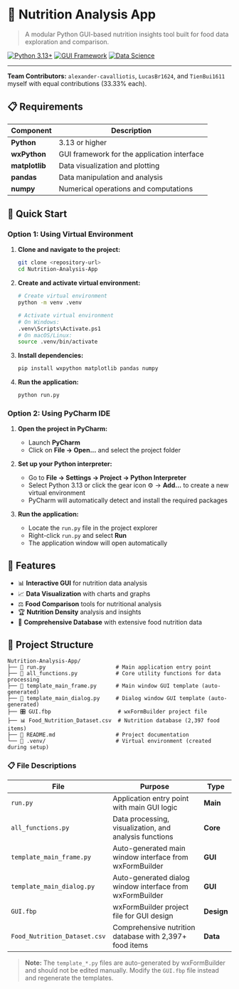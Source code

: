 # 🥗 Nutrition Analysis App

> A modular Python GUI-based nutrition insights tool built for food data exploration and comparison.

[![Python 3.13+](https://img.shields.io/badge/python-3.13+-blue.svg)](https://www.python.org/downloads/)
[![GUI Framework](https://img.shields.io/badge/GUI-wxPython-green.svg)](https://wxpython.org/)
[![Data Science](https://img.shields.io/badge/data-pandas%20%7C%20matplotlib-orange.svg)](https://pandas.pydata.org/)

---

**Team Contributors:** `alexander-cavalliotis`, `LucasBr1624`, and `TienBui1611` myself with equal contributions (33.33% each).

## 📋 Requirements

| Component | Description |
|-----------|-------------|
| **Python** | 3.13 or higher |
| **wxPython** | GUI framework for the application interface |
| **matplotlib** | Data visualization and plotting |
| **pandas** | Data manipulation and analysis |
| **numpy** | Numerical operations and computations |

## 🚀 Quick Start

### Option 1: Using Virtual Environment

1. **Clone and navigate to the project:**

   ```bash
   git clone <repository-url>
   cd Nutrition-Analysis-App
   ```

2. **Create and activate virtual environment:**

   ```bash
   # Create virtual environment
   python -m venv .venv
   
   # Activate virtual environment
   # On Windows:
   .venv\Scripts\Activate.ps1
   # On macOS/Linux:
   source .venv/bin/activate
   ```

3. **Install dependencies:**

   ```bash
   pip install wxpython matplotlib pandas numpy
   ```

4. **Run the application:**

   ```bash
   python run.py
   ```

### Option 2: Using PyCharm IDE

1. **Open the project in PyCharm:**

   - Launch **PyCharm**
   - Click on **File → Open...** and select the project folder

2. **Set up your Python interpreter:**

   - Go to **File → Settings → Project → Python Interpreter**
   - Select Python 3.13 or click the gear icon ⚙️ → **Add...** to create a new virtual environment
   - PyCharm will automatically detect and install the required packages

3. **Run the application:**

   - Locate the `run.py` file in the project explorer
   - Right-click `run.py` and select **Run**
   - The application window will open automatically

## 🎯 Features

- 📊 **Interactive GUI** for nutrition data analysis
- 📈 **Data Visualization** with charts and graphs  
- ⚖️ **Food Comparison** tools for nutritional analysis
- 🏆 **Nutrition Density** analysis and insights
- 🥘 **Comprehensive Database** with extensive food nutrition data

## 📁 Project Structure

```
Nutrition-Analysis-App/
├── 📄 run.py                      # Main application entry point
├── 🔧 all_functions.py            # Core utility functions for data processing
├── 🎨 template_main_frame.py      # Main window GUI template (auto-generated)
├── 🎨 template_main_dialog.py     # Dialog window GUI template (auto-generated)
├── 🎛️ GUI.fbp                     # wxFormBuilder project file
├── 📊 Food_Nutrition_Dataset.csv  # Nutrition database (2,397 food items)
├── 📖 README.md                   # Project documentation
└── 🐍 .venv/                      # Virtual environment (created during setup)
```

### 📋 File Descriptions

| File | Purpose | Type |
|------|---------|------|
| `run.py` | Application entry point with main GUI logic | **Main** |
| `all_functions.py` | Data processing, visualization, and analysis functions | **Core** |
| `template_main_frame.py` | Auto-generated main window interface from wxFormBuilder | **GUI** |
| `template_main_dialog.py` | Auto-generated dialog window interface from wxFormBuilder | **GUI** |
| `GUI.fbp` | wxFormBuilder project file for GUI design | **Design** |
| `Food_Nutrition_Dataset.csv` | Comprehensive nutrition database with 2,397+ food items | **Data** |

> **Note:** The `template_*.py` files are auto-generated by wxFormBuilder and should not be edited manually. Modify the `GUI.fbp` file instead and regenerate the templates.
